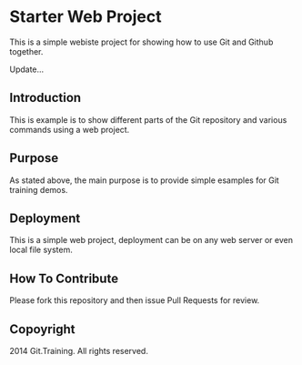 # Starter Web Project

This is a simple webiste project for
showing how to use Git and Github together.

Update...

## Introduction

This is example is to show different parts
of the Git repository and various commands
using a web project.

## Purpose

As stated above, the main purpose is to
provide simple esamples for Git training 
demos.

## Deployment

This is a simple web project, deployment
can be on any web server or even local
file system.

## How To Contribute

Please fork this repository and then issue Pull Requests for
review.

## Copoyright

2014 Git.Training.
All rights reserved.